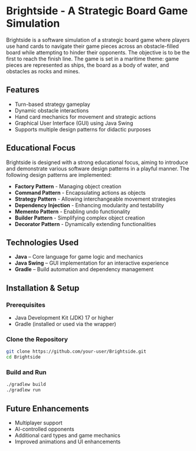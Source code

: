 # Brightside - A Strategic Board Game Simulation

Brightside is a software simulation of a strategic board game where players use hand cards to navigate their game pieces across an obstacle-filled board while attempting to hinder their opponents. The objective is to be the first to reach the finish line. The game is set in a maritime theme: game pieces are represented as ships, the board as a body of water, and obstacles as rocks and mines.

## Features
- Turn-based strategy gameplay
- Dynamic obstacle interactions
- Hand card mechanics for movement and strategic actions
- Graphical User Interface (GUI) using Java Swing
- Supports multiple design patterns for didactic purposes

## Educational Focus
Brightside is designed with a strong educational focus, aiming to introduce and demonstrate various software design patterns in a playful manner. The following design patterns are implemented:
- **Factory Pattern** - Managing object creation
- **Command Pattern** - Encapsulating actions as objects
- **Strategy Pattern** - Allowing interchangeable movement strategies
- **Dependency Injection** - Enhancing modularity and testability
- **Memento Pattern** - Enabling undo functionality
- **Builder Pattern** - Simplifying complex object creation
- **Decorator Pattern** - Dynamically extending functionalities

## Technologies Used
- **Java** – Core language for game logic and mechanics
- **Java Swing** – GUI implementation for an interactive experience
- **Gradle** – Build automation and dependency management

## Installation & Setup
### Prerequisites
- Java Development Kit (JDK) 17 or higher
- Gradle (installed or used via the wrapper)

### Clone the Repository
```bash
git clone https://github.com/your-user/Brightside.git
cd Brightside
```

### Build and Run
```bash
./gradlew build
./gradlew run
```

## Future Enhancements
- Multiplayer support
- AI-controlled opponents
- Additional card types and game mechanics
- Improved animations and UI enhancements
